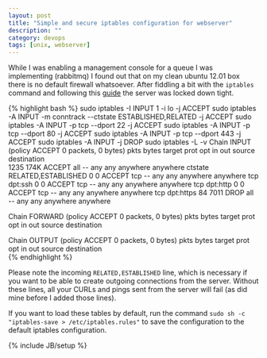 ```yaml
---
layout: post
title: "Simple and secure iptables configuration for webserver"
description: ""
category: devops
tags: [unix, webserver]
---
```


While I was enabling a management console for a queue I was implementing (rabbitmq) I found out that on my clean ubuntu 12.01 box there is no default firewall whatsoever. After fiddling a bit with the `iptables` command and following this [guide](https://help.ubuntu.com/community/IptablesHowTo) the server was locked down tight.

{% highlight bash %}
sudo iptables -I INPUT 1 -i lo -j ACCEPT
sudo iptables -A INPUT -m conntrack --ctstate ESTABLISHED,RELATED -j ACCEPT
sudo iptables -A INPUT -p tcp --dport 22 -j ACCEPT
sudo iptables -A INPUT -p tcp --dport 80 -j ACCEPT
sudo iptables -A INPUT -p tcp --dport 443 -j ACCEPT
sudo iptables -A INPUT -j DROP
sudo iptables -L -v
Chain INPUT (policy ACCEPT 0 packets, 0 bytes)
 pkts bytes target     prot opt in     out     source               destination         
 1235  174K ACCEPT     all  --  any    any     anywhere             anywhere             ctstate RELATED,ESTABLISHED
    0     0 ACCEPT     tcp  --  any    any     anywhere             anywhere             tcp dpt:ssh
    0     0 ACCEPT     tcp  --  any    any     anywhere             anywhere             tcp dpt:http
    0     0 ACCEPT     tcp  --  any    any     anywhere             anywhere             tcp dpt:https
   84  7011 DROP       all  --  any    any     anywhere             anywhere            

Chain FORWARD (policy ACCEPT 0 packets, 0 bytes)
 pkts bytes target     prot opt in     out     source               destination         

Chain OUTPUT (policy ACCEPT 0 packets, 0 bytes)
 pkts bytes target     prot opt in     out     source               destination         
{% endhighlight %}

Please note the incoming `RELATED,ESTABLISHED` line, which is necessary if you want to be able to create outgoing connections from the server. Without these lines, all your CURLs and pings sent from the server will fail (as did mine before I added those lines).

If you want to load these tables by default, run the command `sudo sh -c "iptables-save > /etc/iptables.rules"` to save the configuration to the default iptables configuration.

{% include JB/setup %}
